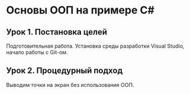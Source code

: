 # Основы ООП на примере C#


## Урок 1. Постановка целей
Подготовительная работа. Установка среды разработки Visual Studio, начало работы с Git-ом.

## Урок 2. Процедурный подход
Выводим точки на экран без использования ООП.
